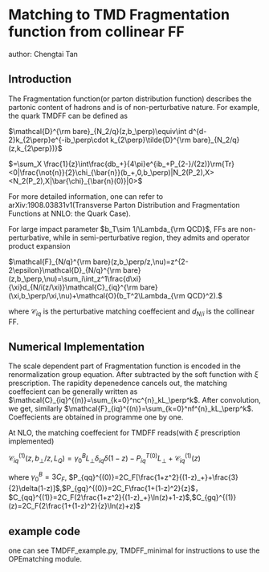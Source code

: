 # Matching to TMD Fragmentation function from collinear FF

author: Chengtai Tan

## Introduction
The Fragmentation function(or parton distribution function) describes the partonic content of hadrons and is of non-perturbative nature. For example, the quark TMDFF can be defined as

$\mathcal{D}^{\rm bare}_{N_2/q}(z,b_\perp)\equiv\int d^{d-2}k_{2\perp}e^{-ib_\perp\cdot k_{2\perp}\tilde{D}^{\rm bare}_{N_2/q}(z,k_{2\perp})}$

$=\sum_X \frac{1}{z}\int\frac{db_+}{4\pi}e^{ib_+P_{2-}/(2z)}\rm{Tr}<0|\frac{\not{n}}{2}\chi_{\bar{n}}(b_+,0,b_\perp)|N_2(P_2),X><N_2(P_2),X|\bar{\chi}_{\bar{n}(0)}|0>$

For more detailed information, one can refer to arXiv:1908.03831v1(Transverse Parton Distribution and Fragmentation Functions at NNLO: the Quark Case).

For large impact parameter $b_T\sim 1/\Lambda_{\rm QCD}$, FFs are non-perturbative, while in semi-perturbative region, they admits and operator product expansion

$\mathcal{F}_{N/q}^{\rm bare}(z,b_\perp/z,\nu)=z^{2-2\epsilon}\mathcal{D}_{N/q}^{\rm bare}(z,b_\perp,\nu)=\sum_i\int_z^1\frac{d\xi}{\xi}d_{N/i(z/\xi)}\mathcal{C}_{iq}^{\rm bare}(\xi,b_\perp/\xi,\nu)+\mathcal{O}(b_T^2\Lambda_{\rm QCD}^2).$

where $\mathcal{C}_{iq}$ is the perturbative matching coeffecient and $d_{N/i}$ is the collinear FF.

## Numerical Implementation

The scale dependent part of Fragmentation function is encoded in the renormalization group equation. After subtracted by the soft function with $\xi$ prescription. The rapidity depenedence cancels out, the matching coeffecient can be generally written as $\mathcal{C}_{iq}^{(n)}=\sum_{k=0}^nc^{n}_kL_\perp^k$. After convolution, we get, similarly $\mathcal{F}_{iq}^{(n)}=\sum_{k=0}^nf^{n}_kL_\perp^k$. Coeffecients are obtained in programme one by one.


At NLO, the matching coeffecient for TMDFF reads(with $\xi$ prescription implemented)

$\mathcal{C}_{iq}^{(1)}(z,b_\perp/z,L_Q)=\gamma_0^B L_\perp \delta_{iq}\delta(1-z)-P_{iq}^{T(0)}L_\perp+\mathcal{C}_{iq}^{(1)}(z)$

where $\gamma_0^B=3C_F$, $P_{qq}^{(0)}=2C_F[\frac{1+z^2}{(1-z)_+}+\frac{3}{2}\delta(1-z)]$,$P_{gq}^{(0)}=2C_F\frac{1+(1-z)^2}{z}$，$C_{qq}^{(1)}=2C_F(2\frac{1+z^2}{(1-z)_+}\ln(z)+1-z)$,$C_{gq}^{(1)}(z)=2C_F(2\frac{1+(1-z)^2}{z}\ln(z)+z)$


## example code

one can see TMDFF_example.py, TMDFF_minimal for instructions to use the OPEmatching module. 


